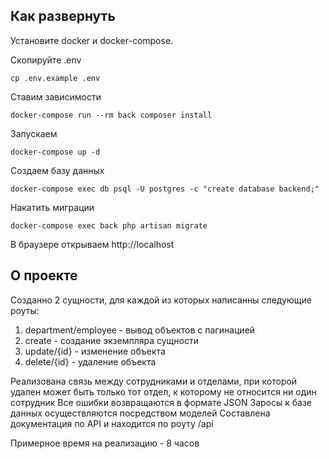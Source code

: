 ## Как развернуть

Установите docker и docker-compose.

Скопируйте .env

```shell
cp .env.example .env
```

Ставим зависимости
```shell
docker-compose run --rm back composer install
```

Запускаем
```shell
docker-compose up -d
```

Создаем базу данных
```shell
docker-compose exec db psql -U postgres -c "create database backend;"
```

Накатить миграции
```shell
docker-compose exec back php artisan migrate
```
В браузере открываем http://localhost

## О проекте

Созданно 2 сущности, для каждой из которых написанны следующие роуты:
1. department/employee - вывод объектов с пагинацией
2. create - создание экземпляра сущности
3. update/{id} - изменение объекта
4. delete/{id} - удаление объекта

Реализована связь между сотрудниками и отделами, при которой удален может быть только тот отдел, к которому не относится ни один сотрудник
Все ошибки возвращаются в формате JSON
Заросы к базе данных осуществляются посредством моделей
Составлена документация по API и находится по роуту /api

Примерное время на реализацию  - 8 часов
